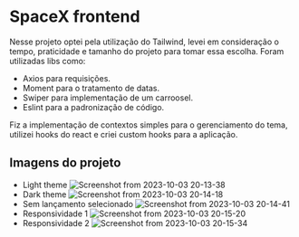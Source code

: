 # SpaceX frontend

Nesse projeto optei pela utilização do Tailwind, levei em consideração o tempo, praticidade e tamanho do projeto para tomar essa escolha. Foram utilizadas libs como:
  -  Axios para requisições.
  -  Moment para o tratamento de datas.
  -  Swiper para implementação de um carroosel.
  -  Eslint para a padronização de código.

Fiz a implementação de contextos simples para o gerenciamento do tema, utilizei hooks do react e criei custom hooks para a aplicação.

## Imagens do projeto
- Light theme
![Screenshot from 2023-10-03 20-13-38](https://github.com/brunoapollon/spacex-frontend/assets/68339530/50fc96b6-6ef7-4022-a8ce-01c9030c6859)
- Dark theme
![Screenshot from 2023-10-03 20-14-18](https://github.com/brunoapollon/spacex-frontend/assets/68339530/e2c6448a-ea51-42e6-9913-8c4c3131f7d3)
- Sem lançamento selecionado
![Screenshot from 2023-10-03 20-14-41](https://github.com/brunoapollon/spacex-frontend/assets/68339530/57127fcc-876d-46d1-a15d-32dd02889bf4)
- Responsividade 1
![Screenshot from 2023-10-03 20-15-20](https://github.com/brunoapollon/spacex-frontend/assets/68339530/d1763995-aec1-4dca-a2b6-c6b0232c52d9)
- Responsividade 2
![Screenshot from 2023-10-03 20-15-34](https://github.com/brunoapollon/spacex-frontend/assets/68339530/4675486c-fa64-45e2-b619-5f9ee90e5a64)
